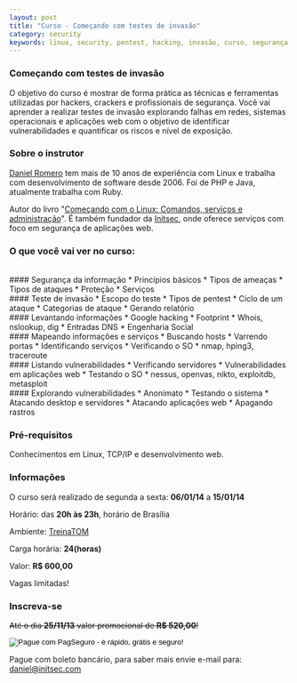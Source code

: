 ```yaml
---
layout: post
title: "Curso - Começando com testes de invasão"
category: security
keywords: linux, security, pentest, hacking, invasão, curso, segurança
---
```


### Começando com testes de invasão

O objetivo do curso é mostrar de forma prática as técnicas e ferramentas utilizadas por
hackers, crackers e profissionais de segurança.
Você vai aprender a realizar testes de invasão explorando falhas em redes,
sistemas operacionais e aplicações web com o objetivo de identificar vulnerabilidades
e quantificar os riscos e nível de exposição.

### Sobre o instrutor

[Daniel Romero](http://infoslack.com/about/) tem mais de 10 anos de experiência com Linux e trabalha com
desenvolvimento de software desde 2006. Foi de PHP e Java, atualmente trabalha com Ruby.

Autor do livro "[Começando com o Linux: Comandos, serviços e administração](http://www.casadocodigo.com.br/products/livro-linux)".
É também fundador da [Initsec](http://www.initsec.com/), onde oferece serviços com foco em
segurança de aplicações web.

### O que você vai ver no curso:
<br>
#### Segurança da informação
* Princípios básicos
* Tipos de ameaças
* Tipos de ataques
* Proteção
* Serviços
<br>
#### Teste de invasão
* Escopo do teste
* Tipos de pentest
* Ciclo de um ataque
* Categorias de ataque
* Gerando relatório
<br>
#### Levantando informações
* Google hacking
* Footprint
* Whois, nslookup, dig
* Entradas DNS
* Engenharia Social
<br>
#### Mapeando informações e serviços
* Buscando hosts
* Varrendo portas
* Identificando serviços
* Verificando o SO
* nmap, hping3, traceroute
<br>
#### Listando vulnerabilidades
* Verificando servidores
* Vulnerabilidades em aplicações web
* Testando o SO
* nessus, openvas, nikto, exploitdb, metasploit
<br>
#### Explorando vulnerabilidades
* Anonimato
* Testando o sistema
* Atacando desktop e servidores
* Atacando aplicações web
* Apagando rastros
<br>

### Pré-requisitos
Conhecimentos em Linux, TCP/IP e desenvolvimento web.

### Informações
O curso será realizado de segunda a sexta: **06/01/14** a **15/01/14**

Horário: das **20h às 23h**, horário de Brasília

Ambiente: [TreinaTOM](http://www.treinatom.com.br/pt/)

Carga horária: **24(horas)**

Valor: **R$ 600,00**

Vagas limitadas!

### Inscreva-se
<strike>Até o dia **25/11/13** valor promocional de **R$ 520,00**!</strike>

<form target="pagseguro" action="https://pagseguro.uol.com.br/checkout/v2/cart.html?action=add" method="post">
  <input type="hidden" name="itemCode" value="4401EDC0FFFF152DD43A7F9620C9A3A1" />
  <input type="image" src="https://p.simg.uol.com.br/out/pagseguro/i/botoes/pagamentos/209x48-pagar-azul-assina.gif" name="submit" alt="Pague com PagSeguro - é rápido, grátis e seguro!" />
</form>

Pague com boleto bancário, para saber mais envie e-mail para: <daniel@initsec.com>

